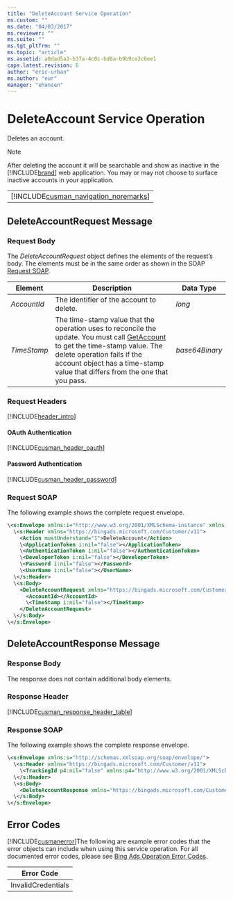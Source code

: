 ```yaml
---
title: "DeleteAccount Service Operation"
ms.custom: ""
ms.date: "04/03/2017"
ms.reviewer: ""
ms.suite: ""
ms.tgt_pltfrm: ""
ms.topic: "article"
ms.assetid: a0dad5a3-b37a-4c0c-bd8a-b9b9ce2c0ee1
caps.latest.revision: 6
author: "eric-urban"
ms.author: "eur"
manager: "ehansen"
---
```

# DeleteAccount Service Operation
Deletes an account.

> [!NOTE]
> After deleting the account it will be searchable and show as inactive in the [!INCLUDE[brand](../customer-api/includes/brand.md)] web application. You may or may not choose to surface inactive accounts in your application.

||
|-|
|[!INCLUDE[cusman_navigation_noremarks](../customer-api/includes/cusman-navigation-noremarks.md)]|

## <a name="request"></a>DeleteAccountRequest Message

### Request Body
The *DeleteAccountRequest* object defines the elements of the request’s body. The elements must be in the same order as shown in the SOAP [Request SOAP](#request_soap).

|Element|Description|Data Type|
|-----------|---------------|-------------|
|*AccountId*|The identifier of the account to delete.|*long*|
|*TimeStamp*|The time-stamp value that the operation uses to reconcile the update. You must call  [GetAccount](../customer-api/getaccount-service-operation.md) to get the time-stamp value. The delete operation fails if the account object has a time-stamp value that differs from the one that you pass.|*base64Binary*|

### Request Headers
[!INCLUDE[header_intro](../customer-api/includes/header-intro.md)]
#### OAuth Authentication
[!INCLUDE[cusman_header_oauth](../customer-api/includes/cusman-header-oauth.md)]
#### Password Authentication
[!INCLUDE[cusman_header_password](../customer-api/includes/cusman-header-password.md)]
### <a name="request_soap"></a>Request SOAP
The following example shows the complete request envelope.

```xml
\<s:Envelope xmlns:i="http://www.w3.org/2001/XMLSchema-instance" xmlns:s="http://schemas.xmlsoap.org/soap/envelope/">
  \<s:Header xmlns="https://bingads.microsoft.com/Customer/v11">
    <Action mustUnderstand="1">DeleteAccount</Action>
    \<ApplicationToken i:nil="false"></ApplicationToken>
    \<AuthenticationToken i:nil="false"></AuthenticationToken>
    \<DeveloperToken i:nil="false"></DeveloperToken>
    \<Password i:nil="false"></Password>
    \<UserName i:nil="false"></UserName>
  \</s:Header>
  \<s:Body>
    <DeleteAccountRequest xmlns="https://bingads.microsoft.com/Customer/v11">
      <AccountId></AccountId>
      \<TimeStamp i:nil="false"></TimeStamp>
    </DeleteAccountRequest>
  \</s:Body>
\</s:Envelope>
```

## <a name="response"></a>DeleteAccountResponse Message

### <a name="Body_Elements"></a>Response Body
The response does not contain additional body elements.

### <a name="Header_Elements"></a>Response Header
[!INCLUDE[cusman_response_header_table](../customer-api/includes/cusman-response-header-table.md)]
### Response SOAP
The following example shows the complete response envelope.

```xml
\<s:Envelope xmlns:s="http://schemas.xmlsoap.org/soap/envelope/">
  \<s:Header xmlns="https://bingads.microsoft.com/Customer/v11">
    \<TrackingId p4:nil="false" xmlns:p4="http://www.w3.org/2001/XMLSchema-instance"></TrackingId>
  \</s:Header>
  \<s:Body>
    <DeleteAccountResponse xmlns="https://bingads.microsoft.com/Customer/v11" />
  \</s:Body>
\</s:Envelope>
```

## <a name="errors"></a>Error Codes
[!INCLUDE[cusmanerror](../customer-api/includes/cusmanerror.md)]The following are example  error codes that the error objects can include when using this service operation. For all documented error codes, please see [Bing Ads Operation Error Codes](http://go.microsoft.com/fwlink/?LinkId=511884).

|Error Code|
|--------------|
|InvalidCredentials|
